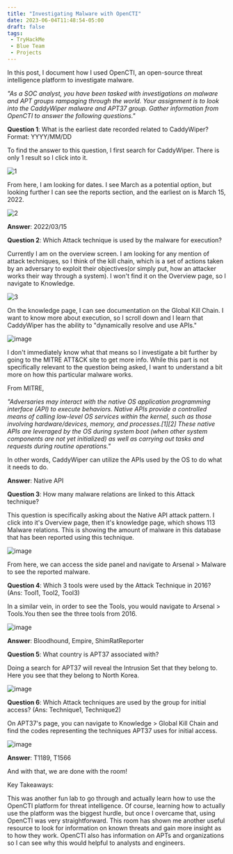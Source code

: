```yaml
---
title: "Investigating Malware with OpenCTI"
date: 2023-06-04T11:48:54-05:00
draft: false
tags:
 - TryHackMe
 - Blue Team
 - Projects
---
```


In this post, I document how I used OpenCTI, an open-source threat intelligence platform to investigate malware.

*"As a SOC analyst, you have been tasked with investigations on malware and APT groups rampaging through the world. Your assignment is to look into the CaddyWiper malware and APT37 group. Gather information from OpenCTI to answer the following questions."*

**Question 1**: 
What is the earliest date recorded related to CaddyWiper?  Format: YYYY/MM/DD

To find the answer to this question, I first search for CaddyWiper. There is only 1 result so I click into it. 

![1](/opencti/1.png)

From here, I am looking for dates. I see March as a potential option, but looking further I can see the reports section, and the earliest on is March 15, 2022.

![2](/opencti/2.png)

**Answer**: 2022/03/15

**Question 2**:
Which Attack technique is used by the malware for execution?

Currently I am on the overview screen. I am looking for any mention of attack techniques, so I think of the kill chain, which is a set of actions taken by an adversary to exploit their objectives(or simply put, how an attacker works their way through a system). I won't find it on the Overview page, so I navigate to Knowledge.

![3](/opencti/3.png)


On the knowledge page, I can see documentation on the Global Kill Chain. I want to know more about execution, so I scroll down and I learn that CaddyWiper has the ability to "dynamically resolve and use APIs."

![image](/opencti/4.png)

 I don't immediately know what that means so I investigate a bit further by going to the MITRE ATT&CK site to get more info. While this part is not specifically relevant to the question being asked, I want to understand a bit more on how this particular malware works.

From MITRE, 

*"Adversaries may interact with the native OS application programming interface (API) to execute behaviors. Native APIs provide a controlled means of calling low-level OS services within the kernel, such as those involving hardware/devices, memory, and processes.[1][2] These native APIs are leveraged by the OS during system boot (when other system components are not yet initialized) as well as carrying out tasks and requests during routine operations."*

In other words, CaddyWiper can utilize the APIs used by the OS to do what it needs to do. 

**Answer**: Native API

**Question 3**: 
How many malware relations are linked to this Attack technique?

This question is specifically asking about the Native API attack pattern. I click into it's Overview page, then it's knowledge page, which shows 113 Malware relations. This is showing the amount of malware in this database that has been reported using this technique.

![image](/opencti/5.png)

From here, we can access the side panel and navigate to Arsenal > Malware to see the reported malware.

**Question 4**:
Which 3 tools were used by the Attack Technique in 2016? (Ans: Tool1, Tool2, Tool3)

In a similar vein, in order to see the Tools, you would navigate to Arsenal > Tools.You then see the three tools from 2016.

![image](/opencti/6.png)

**Answer**: Bloodhound, Empire, ShimRatReporter

**Question 5**: What country is APT37 associated with?

Doing a search for APT37 will reveal the Intrusion Set that they belong to. Here you see that they belong to North Korea.

![image](/opencti/7.png)

**Question 6**: Which Attack techniques are used by the group for initial access? (Ans: Technique1, Technique2)

On APT37's page, you can navigate to Knowledge > Global Kill Chain and find the codes representing the techniques APT37 uses for initial access.

![image](/opencti/8.png)

**Answer**: T1189, T1566

And with that, we are done with the room!

Key Takeaways:

This was another fun lab to go through and actually learn how to use the OpenCTI platform for threat intelligence. Of course, learning how to actually use the platform was the biggest hurdle, but once I overcame that, using OpenCTI was very straightforward. This room has shown me another useful resource to look for information on known threats and 
gain more insight as to how they work. OpenCTI also has information on APTs and organizations so I can see why this would helpful to analysts and engineers. 
